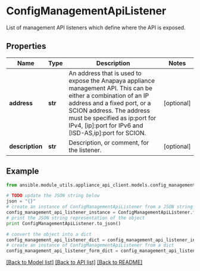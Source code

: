 # ConfigManagementApiListener

List of management API listeners which define where the API is exposed.

## Properties

Name | Type | Description | Notes
------------ | ------------- | ------------- | -------------
**address** | **str** | An address that is used to expose the Anapaya appliance management API. This can be either a combination of an IP address and a fixed port, or a SCION address. The address must be specified as ip:port for IPv4, [ip]:port for IPv6 and [ISD-AS,ip]:port for SCION. | [optional] 
**description** | **str** | Description, or comment, for the listener. | [optional] 

## Example

```python
from ansible.module_utils.appliance_api_client.models.config_management_api_listener import ConfigManagementApiListener

# TODO update the JSON string below
json = "{}"
# create an instance of ConfigManagementApiListener from a JSON string
config_management_api_listener_instance = ConfigManagementApiListener.from_json(json)
# print the JSON string representation of the object
print ConfigManagementApiListener.to_json()

# convert the object into a dict
config_management_api_listener_dict = config_management_api_listener_instance.to_dict()
# create an instance of ConfigManagementApiListener from a dict
config_management_api_listener_form_dict = config_management_api_listener.from_dict(config_management_api_listener_dict)
```
[[Back to Model list]](../README.md#documentation-for-models) [[Back to API list]](../README.md#documentation-for-api-endpoints) [[Back to README]](../README.md)


